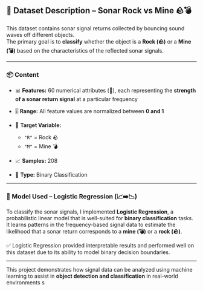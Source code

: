 ## 📄 Dataset Description – Sonar Rock vs Mine 🪨💣

This dataset contains sonar signal returns collected by bouncing sound waves off different objects.  
The primary goal is to **classify** whether the object is a **Rock (🪨)** or a **Mine (💣)** based on the characteristics of the reflected sonar signals.

---

### 📦 Content

- 📊 **Features:** 60 numerical attributes (🧪), each representing the **strength of a sonar return signal** at a particular frequency  
- 🎚️ **Range:** All feature values are normalized between **0 and 1**  
- 🔁 **Target Variable:**  
  - `"R"` = Rock 🪨  
  - `"M"` = Mine 💣  

- 📈 **Samples:** 208  
- 🧪 **Type:** Binary Classification

---

### 🧠 Model Used – Logistic Regression (📈➡️📉)

To classify the sonar signals, I implemented **Logistic Regression**, a probabilistic linear model that is well-suited for **binary classification** tasks.  
It learns patterns in the frequency-based signal data to estimate the likelihood that a sonar return corresponds to a **mine (💣)** or a **rock (🪨)**.

✅ Logistic Regression provided interpretable results and performed well on this dataset due to its ability to model binary decision boundaries.

---

This project demonstrates how signal data can be analyzed using machine learning to assist in **object detection and classification** in real-world environments s
